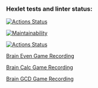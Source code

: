 ### Hexlet tests and linter status:
[![Actions Status](https://github.com/rusanov-dmitry/frontend-project-lvl1/workflows/hexlet-check/badge.svg)](https://github.com/rusanov-dmitry/frontend-project-lvl1/actions)

[![Maintainability](https://api.codeclimate.com/v1/badges/a99a88d28ad37a79dbf6/maintainability)](https://codeclimate.com/github/codeclimate/codeclimate/maintainability)

[![Actions Status](https://github.com/rusanov-dmitry/frontend-project-lvl1/workflows/lint-check/badge.svg)](https://github.com/rusanov-dmitry/frontend-project-lvl1/actions)

[Brain Even Game Recording](https://asciinema.org/a/448730)

[Brain Calc Game Recording](https://asciinema.org/a/448835)

[Brain GCD Game Recording](https://asciinema.org/a/449438)
